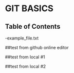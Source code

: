 # GIT BASICS

## Table of Contents

-example_file.txt

##test from github online editor

##test from local #1

##test from local #2
